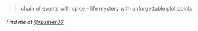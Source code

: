 <blockquote >
  <p>chain of events with spice - life mystery with unforgettable plot points</p>
</blockquote>
<h6>Find me at <a href="https://twitter.com/rpsilver36">@rpsilver36</a></h6>

